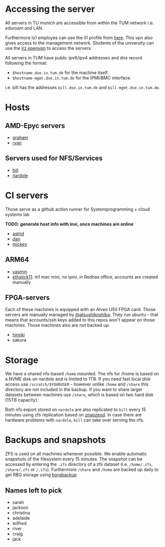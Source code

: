 # Accessing the server

All servers in TU munich are accessible from within the TUM network i.e. eduroam and LAN.

Furthermore ls1 employes can use the il1 profile from
[here](https://vpn.rbg.tum.de). This vpn also gives access to the management
network. Students of the university can use the [lrz
openvpn](https://doku.lrz.de/display/PUBLIC/VPN+-+OpenVPN+Testbetrieb) to access
the servers.

All servers in TUM have public ipv6/ipv4 addresses and dns record following the format:

- `$hostname.dse.in.tum.de` for the machine itself.
- `$hostname-mgmt.dse.in.tum.de` for the IPMI/BMC interface.

i.e. bill has the addresses `bill.dse.in.tum.de` and `bill-mgmt.dse.in.tum.de`.

# Hosts

## AMD-Epyc servers

- [graham](graham.md)
- [ryan](ryan.md)

## Servers used for NFS/Services

- [bill](bill.md)
- [nardole](nardole.md)

# CI servers

Those serve as a github action runner for Systemprogramming + cloud systems lab

**TODO: generate host info with inxi, once machines are online**

- [astrid](astrid.md)
- [dan](dan.md)
- [mickey](mickey.md)

## ARM64

- [yasmin](yasmin.md)
- [ethstick11](ethstick11.md): m1 mac mini, no ipmi, in Redhas office, accounts are created manually

## FPGA-servers

Each of these machines is equipped with an Alveo U50 FPGA card.  Those servers
are manually managed by [@atsushikoshiba](@atsushikoshiba). They run ubuntu -
that means that accounts/ssh keys added to this repos won't appear on those
machines.  Those machines also are not backed up.

- [hinoki](hinoki.md)
- sakura

# Storage

We have a shared nfs-based `/home` mounted. The nfs for /home is based on a NVME
disk on nardole and is limited to 1TB. If you need fast local disk access use
`/scratch/$YOURUSER` - however unlike `/home` and `/share` this directory are
not included in the backup. If you want to share larger datasets between
machines use `/share`, which is based on two hard disk (15TB capacity).

Both nfs export stored on `nardole` are also replicated to `bill` every 15
minutes using zfs replication based on
[znapzend](https://github.com/TUM-DSE/doctor-cluster-config/blob/master/modules/nfs/server-backup.nix).
In case there are hardware problems with `nardole`, `bill` can take over serving
the nfs.

# Backups and snapshots

ZFS is used on all machines whenever possible. We enable automatic snapshots of
the filesystem every 15 minutes. The snapshot can be accessed by entering the
`.zfs` directory of a zfs dataset (i.e. `/home/.zfs`, `/share/.zfs` or `/.zfs`).
Furthermore `/share` and `/home` are backed up daily to get RBG storage using
[borgbackup](https://github.com/TUM-DSE/doctor-cluster-config/blob/master/modules/nfs/server.nix)

## Names left to pick

- sarah
- jackson
- christina
- adelaide
- wilfred
- river
- craig
- jack
